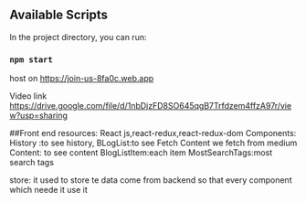 ## Available Scripts

In the project directory, you can run:

### `npm start`
host on  https://join-us-8fa0c.web.app



Video link https://drive.google.com/file/d/1nbDjzFD8SO645qgB7Trfdzem4ffzA97r/view?usp=sharing

##Front end
resources:
React js,react-redux,react-redux-dom
Components:
History :to see history,
BLogList:to see Fetch Content we fetch from medium
Content: to see content
BlogListItem:each item
MostSearchTags:most search tags

store:
it used to store te data come from backend so that every component which neede it use it
